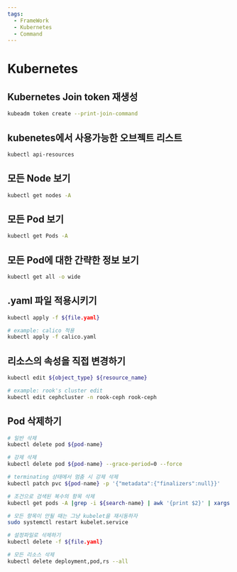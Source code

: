 ```yaml
---
tags:
  - FrameWork
  - Kubernetes
  - Command
---
```

# Kubernetes
## Kubernetes Join token 재생성
```bash
kubeadm token create --print-join-command
```

## kubenetes에서 사용가능한 오브젝트 리스트
```bash
kubectl api-resources
```

## 모든 Node 보기
```bash
kubectl get nodes -A
```

## 모든 Pod 보기
```bash
kubectl get Pods -A
```

## 모든 Pod에 대한 간략한 정보 보기
```bash
kubectl get all -o wide
```

## .yaml 파일 적용시키기
```bash
kubectl apply -f ${file.yaml}

# example: calico 적용
kubectl apply -f calico.yaml
```

## 리소스의 속성을 직접 변경하기
```bash
kubectl edit ${object_type} ${resource_name}

# example: rook's cluster edit
kubectl edit cephcluster -n rook-ceph rook-ceph
```

## Pod 삭제하기
```bash
# 일반 삭제
kubectl delete pod ${pod-name}

# 강제 삭제
kubectl delete pod ${pod-name} --grace-period=0 --force

# terminating 상태에서 멈춤 시 강제 삭제
kubectl patch pvc ${pod-name} -p '{"metadata":{"finalizers":null}}'

# 조건으로 검색된 복수의 항목 삭제
kubectl get pods -A |grep -i ${search-name} | awk '{print $2}' | xargs kubectl delete pod

# 모든 항목이 안될 때는 그냥 kubelet을 재시동하자
sudo systemctl restart kubelet.service

# 설정파일로 삭제하기
kubectl delete -f ${file.yaml}

# 모든 리소스 삭제
kubectl delete deployment,pod,rs --all
```